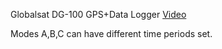 Globalsat DG-100 GPS+Data Logger
[Video](https://www.youtube.com/watch?v=-ZuWIWfxt4U) 

Modes A,B,C can have different time periods set. 